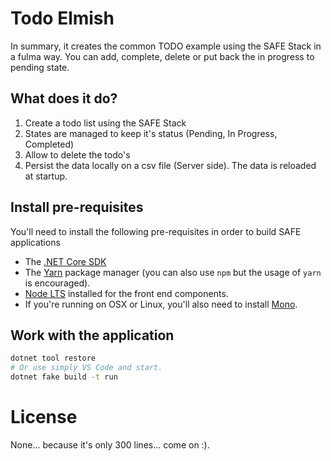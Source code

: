 # Todo Elmish

In summary, it creates the common TODO example using the SAFE Stack in a fulma way. You can add, complete, delete or put back the in progress to pending state.

## What does it do?

1. Create a todo list using the SAFE Stack
2. States are managed to keep it's status (Pending, In Progress, Completed)
3. Allow to delete the todo's
4. Persist the data locally on a csv file (Server side). The data is reloaded at startup.

## Install pre-requisites

You'll need to install the following pre-requisites in order to build SAFE applications

* The [.NET Core SDK](https://www.microsoft.com/net/download)
* The [Yarn](https://yarnpkg.com/lang/en/docs/install/) package manager (you can also use `npm` but the usage of `yarn` is encouraged).
* [Node LTS](https://nodejs.org/en/download/) installed for the front end components.
* If you're running on OSX or Linux, you'll also need to install [Mono](https://www.mono-project.com/docs/getting-started/install/).

## Work with the application

```bash
dotnet tool restore
# Or use simply VS Code and start.
dotnet fake build -t run
```

# License
None... because it's only 300 lines... come on :).